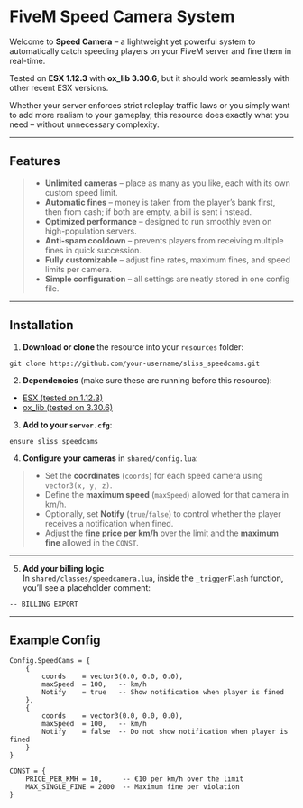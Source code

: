 # FiveM Speed Camera System

Welcome to **Speed Camera** – a lightweight yet powerful system to automatically catch speeding players on your FiveM server and fine them in real-time.

Tested on **ESX 1.12.3** with **ox_lib 3.30.6**, but it should work seamlessly with other recent ESX versions.

Whether your server enforces strict roleplay traffic laws or you simply want to add more realism to your gameplay, this resource does exactly what you need – without unnecessary complexity.

---

## Features

> - **Unlimited cameras** – place as many as you like, each with its own custom speed limit.
> - **Automatic fines** – money is taken from the player’s bank first, then from cash; if both are empty, a bill is sent i nstead.
> - **Optimized performance** – designed to run smoothly even on high-population servers.
> - **Anti-spam cooldown** – prevents players from receiving multiple fines in quick succession.
> - **Fully customizable** – adjust fine rates, maximum fines, and speed limits per camera.
> - **Simple configuration** – all settings are neatly stored in one config file.

---

## Installation

1. **Download or clone** the resource into your `resources` folder:
```
git clone https://github.com/your-username/sliss_speedcams.git
```
2. **Dependencies** (make sure these are running before this resource):

- [ESX (tested on 1.12.3)][esx]
- [ox_lib (tested on 3.30.6)][oxlib]

3. **Add to your `server.cfg`**:
```
ensure sliss_speedcams
```
4. **Configure your cameras** in `shared/config.lua`:

> - Set the **coordinates** (`coords`) for each speed camera using `vector3(x, y, z)`.
> - Define the **maximum speed** (`maxSpeed`) allowed for that camera in km/h.
> - Optionally, set **Notify** (`true`/`false`) to control whether the player receives a notification when fined.
> - Adjust the **fine price per km/h** over the limit and the **maximum fine** allowed in the `CONST`.


---

5. **Add your billing logic**  
In `shared/classes/speedcamera.lua`, inside the `_triggerFlash` function, you’ll see a placeholder comment:

```
-- BILLING EXPORT
```

---

## Example Config
```
Config.SpeedCams = {
    {
        coords    = vector3(0.0, 0.0, 0.0),
        maxSpeed  = 100,   -- km/h
        Notify    = true   -- Show notification when player is fined
    },
    {
        coords    = vector3(0.0, 0.0, 0.0),
        maxSpeed  = 100,   -- km/h
        Notify    = false  -- Do not show notification when player is fined
    }
}

CONST = {
    PRICE_PER_KMH = 10,     -- €10 per km/h over the limit
    MAX_SINGLE_FINE = 2000  -- Maximum fine per violation
}
```
[esx]: https://github.com/esx-framework/esx_core "ESX (tested on 1.12.3)"
[oxlib]: https://github.com/overextended/ox_lib "ox_lib (tested on 3.30.6)"